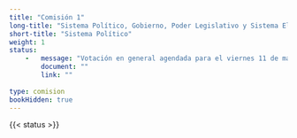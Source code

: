 ```yaml
---
title: "Comisión 1" 
long-title: "Sistema Político, Gobierno, Poder Legislativo y Sistema Electoral"
short-title: "Sistema Político"
weight: 1
status: 
    -   message: "Votación en general agendada para el viernes 11 de marzo, a las 15:00 horas" 
        document: ""
        link: ""
        
type: comision
bookHidden: true
---
```

{{< status >}}
